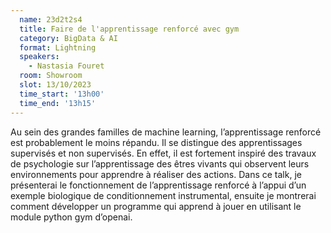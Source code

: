 ```yaml
---
  name: 23d2t2s4
  title: Faire de l'apprentissage renforcé avec gym
  category: BigData & AI
  format: Lightning
  speakers: 
    - Nastasia Fouret
  room: Showroom
  slot: 13/10/2023
  time_start: '13h00'
  time_end: '13h15'
---
```

Au sein des grandes familles de machine learning, l’apprentissage renforcé est probablement le moins répandu. Il se distingue des apprentissages supervisés et non supervisés. En effet, il est fortement inspiré des travaux de psychologie sur l’apprentissage des êtres vivants qui observent leurs environnements pour apprendre à réaliser des actions. 
Dans ce talk, je présenterai le fonctionnement de l’apprentissage renforcé à l’appui d’un exemple biologique de conditionnement instrumental, ensuite je montrerai comment développer un programme qui apprend à jouer en utilisant le module python gym d’openai.

